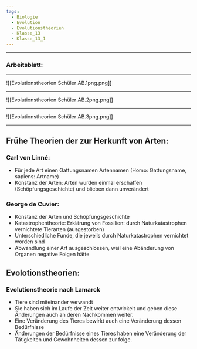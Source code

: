 ```yaml
---
tags:
  - Biologie
  - Evolution
  - Evolutionstheorien
  - Klasse_13
  - Klasse_13_1
---
```


---

### Arbeitsblatt:

---

![[Evolutionstheorien Schüler AB.1png.png]]

---

![[Evolutionstheorien Schüler AB.2png.png]]

---

![[Evolutionstheorien Schüler AB.3png.png]]


---

## Frühe Theorien der zur Herkunft von Arten:

### Carl von Linné:
- Für jede Art einen Gattungsnamen Artennamen (Homo: Gattungsname, sapiens: Artname)
- Konstanz der Arten: Arten wurden einmal erschaffen (Schöpfungsgeschichte) und blieben dann unverändert

### George de Cuvier:
- Konstanz der Arten und Schöpfungsgeschichte
- Katastrophentheorie: Erklärung von Fossilien: durch Naturkatastrophen vernichtete Tierarten (ausgestorben)
- Unterschiedliche Funde, die jeweils durch Naturkatastrophen vernichtet worden sind
- Abwandlung einer Art ausgeschlossen, weil eine Abänderung von Organen negative Folgen hätte

## Evolotionstheorien:
### Evolutionstheorie nach Lamarck
- Tiere sind miteinander verwandt 
- Sie haben sich im Laufe der Zeit weiter entwickelt und geben diese Änderungen auch an deren Nachkommen weiter.
- Eine Veränderung des Tieres bewirkt auch eine Veränderung dessen Bedürfnisse
- Änderungen der Bedürfnisse eines Tieres haben eine Veränderung der Tätigkeiten und Gewohnheiten dessen zur folge.
